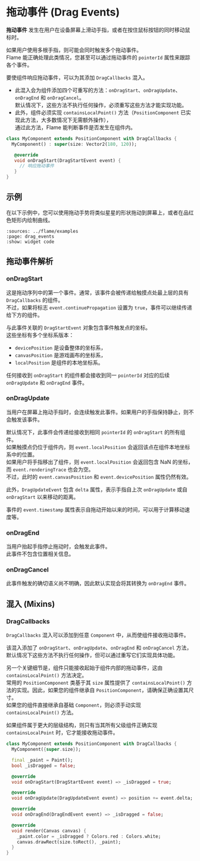 # 拖动事件 (Drag Events)

**拖动事件** 发生在用户在设备屏幕上滑动手指，或者在按住鼠标按钮的同时移动鼠标时。

如果用户使用多根手指，则可能会同时触发多个拖动事件。  
Flame 能正确处理此类情况，您甚至可以通过拖动事件的 `pointerId` 属性来跟踪各个事件。

要使组件响应拖动事件，可以为其添加 `DragCallbacks` 混入。

- 此混入会为组件添加四个可重写的方法：`onDragStart`、`onDragUpdate`、`onDragEnd` 和 `onDragCancel`。  
  默认情况下，这些方法不执行任何操作，必须重写这些方法才能实现功能。
- 此外，组件必须实现 `containsLocalPoint()` 方法（`PositionComponent` 已实现此方法，大多数情况下无需额外操作），  
  通过此方法，Flame 能判断事件是否发生在组件内。

```dart
class MyComponent extends PositionComponent with DragCallbacks {
  MyComponent() : super(size: Vector2(180, 120));

   @override
   void onDragStart(DragStartEvent event) {
     // 响应拖动事件
   }
}
```


## 示例

在以下示例中，您可以使用拖动手势将类似星星的形状拖动到屏幕上，或者在品红色矩形内绘制曲线。

```{flutter-app}
:sources: ../flame/examples
:page: drag_events
:show: widget code
```


## 拖动事件解析


### onDragStart

这是拖动序列中的第一个事件。通常，该事件会被传递给触摸点处最上层的具有 `DragCallbacks` 的组件。  
不过，如果将标志 `event.continuePropagation` 设置为 `true`，事件可以继续传递给下方的组件。

与此事件关联的 `DragStartEvent` 对象包含事件触发点的坐标。  
这些坐标有多个坐标系版本：  
- `devicePosition` 是设备整体的坐标系，  
- `canvasPosition` 是游戏画布的坐标系，  
- `localPosition` 是组件的本地坐标系。

任何接收到 `onDragStart` 的组件都会接收到同一 `pointerId` 对应的后续 `onDragUpdate` 和 `onDragEnd` 事件。


### onDragUpdate

当用户在屏幕上拖动手指时，会连续触发此事件。如果用户的手指保持静止，则不会触发该事件。

默认情况下，此事件会传递给接收到相同 `pointerId` 的 `onDragStart` 的所有组件。  
如果触摸点仍位于组件内，则 `event.localPosition` 会返回该点在组件本地坐标系中的位置。  
如果用户将手指移出了组件，则 `event.localPosition` 会返回包含 NaN 的坐标，而 `event.renderingTrace` 也会为空。  
不过，此时的 `event.canvasPosition` 和 `event.devicePosition` 属性仍然有效。

此外，`DragUpdateEvent` 包含 `delta` 属性，表示手指自上次 `onDragUpdate` 或自 `onDragStart` 以来移动的距离。

事件的 `event.timestamp` 属性表示自拖动开始以来的时间，可以用于计算移动速度等。


### onDragEnd

当用户抬起手指停止拖动时，会触发此事件。  
此事件不包含位置相关信息。


### onDragCancel

此事件触发的确切语义尚不明确，因此默认实现会将其转换为 `onDragEnd` 事件。


## 混入 (Mixins)


### DragCallbacks

`DragCallbacks` 混入可以添加到任意 `Component` 中，从而使组件接收拖动事件。

该混入添加了 `onDragStart`、`onDragUpdate`、`onDragEnd` 和 `onDragCancel` 方法，默认情况下这些方法不执行任何操作，但可以通过重写它们实现具体功能。

另一个关键细节是，组件只能接收起始于组件内部的拖动事件，这由 `containsLocalPoint()` 方法决定。  
常用的 `PositionComponent` 类基于其 `size` 属性提供了 `containsLocalPoint()` 方法的实现。因此，如果您的组件继承自 `PositionComponent`，请确保正确设置其尺寸。  
如果您的组件直接继承自基础 `Component`，则必须手动实现 `containsLocalPoint()` 方法。

如果组件属于更大的层级结构，则只有当其所有父级组件正确实现 `containsLocalPoint` 时，它才能接收拖动事件。

```dart
class MyComponent extends PositionComponent with DragCallbacks {
  MyComponent({super.size});

  final _paint = Paint();
  bool _isDragged = false;

  @override
  void onDragStart(DragStartEvent event) => _isDragged = true;

  @override
  void onDragUpdate(DragUpdateEvent event) => position += event.delta;

  @override
  void onDragEnd(DragEndEvent event) => _isDragged = false;

  @override
  void render(Canvas canvas) {
    _paint.color = _isDragged ? Colors.red : Colors.white;
    canvas.drawRect(size.toRect(), _paint);
  }
}
```